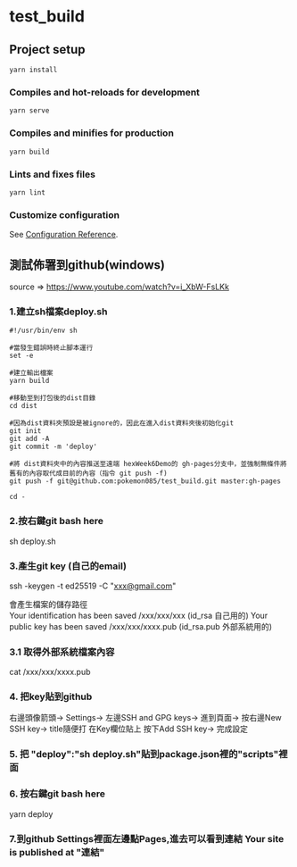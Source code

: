 # test_build

## Project setup
```
yarn install
```

### Compiles and hot-reloads for development
```
yarn serve
```

### Compiles and minifies for production
```
yarn build
```

### Lints and fixes files
```
yarn lint
```

### Customize configuration
See [Configuration Reference](https://cli.vuejs.org/config/).

## 測試佈署到github(windows)
source => https://www.youtube.com/watch?v=i_XbW-FsLKk

### 1.建立sh檔案deploy.sh

```
#!/usr/bin/env sh

#當發生錯誤時終止腳本運行
set -e

#建立輸出檔案
yarn build

#移動至到打包後的dist目錄 
cd dist

#因為dist資料夾預設是被ignore的，因此在進入dist資料夾後初始化git
git init
git add -A
git commit -m 'deploy'

#將 dist資料夾中的內容推送至遠端 hexWeek6Demo的 gh-pages分支中，並強制無條件將舊有的內容取代成目前的內容（指令 git push -f)
git push -f git@github.com:pokemon085/test_build.git master:gh-pages

cd -
```
### 2.按右鍵git bash here 
sh deploy.sh

### 3.產生git key (自己的email)
 ssh -keygen -t ed25519 -C "xxx@gmail.com" 

 會產生檔案的儲存路徑  
 Your identification has been saved /xxx/xxx/xxx (id_rsa 自己用的)
 Your public key has been saved /xxx/xxx/xxxx.pub (id_rsa.pub 外部系統用的)

 ### 3.1 取得外部系統檔案內容
 cat /xxx/xxx/xxxx.pub

 ### 4. 把key貼到github 
 右邊頭像箭頭->
 Settings->
 左邊SSH and GPG keys->
 進到頁面->
 按右邊New SSH key->
 title隨便打 在Key欄位貼上 按下Add SSH key->
 完成設定

 ### 5. 把 "deploy":"sh deploy.sh"貼到package.json裡的"scripts"裡面

  ### 6. 按右鍵git bash here 
  yarn deploy

  ### 7.到github Settings裡面左邊點Pages,進去可以看到連結 Your site is published at "連結"

```









